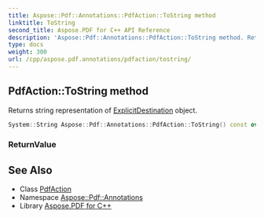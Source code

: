 ```yaml
---
title: Aspose::Pdf::Annotations::PdfAction::ToString method
linktitle: ToString
second_title: Aspose.PDF for C++ API Reference
description: 'Aspose::Pdf::Annotations::PdfAction::ToString method. Returns string representation of ExplicitDestination object in C++.'
type: docs
weight: 300
url: /cpp/aspose.pdf.annotations/pdfaction/tostring/
---
```

## PdfAction::ToString method


Returns string representation of [ExplicitDestination](../../explicitdestination/) object.

```cpp
System::String Aspose::Pdf::Annotations::PdfAction::ToString() const override
```


### ReturnValue



## See Also

* Class [PdfAction](../)
* Namespace [Aspose::Pdf::Annotations](../../)
* Library [Aspose.PDF for C++](../../../)
